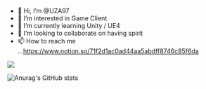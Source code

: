 - 👋 Hi, I’m @UZA97
- 👀 I’m interested in Game Client
- 🌱 I’m currently learning Unity / UE4
- 💞️ I’m looking to collaborate on having spirit
- 📫 How to reach me ...https://www.notion.so/71f2d1ac0ad44aa5abdff8746c85f6da

<a href="버튼을 눌렀을 때 이동할 링크" target="_blank"><img src="https://img.shields.io/badge/42Seoul-배경색?style=for-the-badge&logo=000000&logoColor=로고색상"/></a>


![Anurag's GitHub stats](https://github-readme-stats.vercel.app/api?username=UZA97&show_icons=true&theme=radical)
